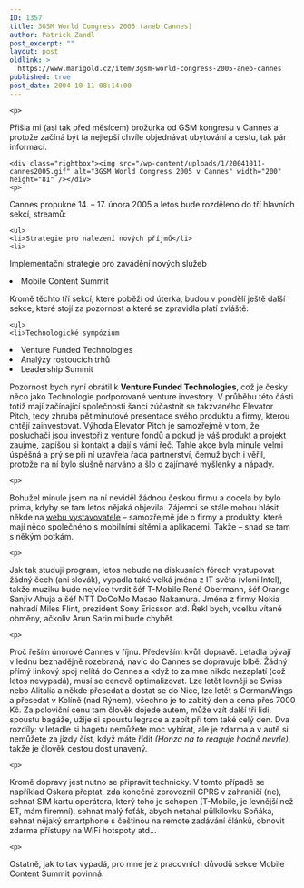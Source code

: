 ```yaml
---
ID: 1357
title: 3GSM World Congress 2005 (aneb Cannes)
author: Patrick Zandl
post_excerpt: ""
layout: post
oldlink: >
  https://www.marigold.cz/item/3gsm-world-congress-2005-aneb-cannes
published: true
post_date: 2004-10-11 08:14:00
---
```

	<p>
Přišla mi (asi tak před měsícem) brožurka od GSM kongresu v Cannes a protože začíná být ta nejlepší chvíle objednávat ubytování a cestu, tak pár informací.</p>

	<div class="rightbox"><img src="/wp-content/uploads/1/20041011-cannes2005.gif" alt="3GSM World Congress 2005 v Cannes" width="200" height="81" /></div>
	<p>
Cannes propukne 14. – 17. února 2005 a letos bude rozděleno do tří hlavních sekcí, streamů:</p>

	<ul>
	<li>Strategie pro nalezení nových příjmů</li>
	<li>
Implementační strategie pro zavádění nových služeb
</li>
	<li>
Mobile Content Summit
</li>
	</ul>
	<p>
Kromě těchto tří sekcí, které poběží od úterka, budou v pondělí ještě další sekce, které stojí za pozornost a které se zpravidla platí zvláště:</p>

	<ul>
	<li>Technologické sympózium
</li>
	<li>
Venture Funded Technologies
</li>
	<li>
Analýzy rostoucích trhů
</li>
	<li>
Leadership Summit
</li>
	</ul>
	<p>
Pozornost bych nyní obrátil k <b>Venture Funded Technologies</b>, což je česky něco jako Technologie podporované venture investory. V průběhu této části totiž mají začínající společnosti šanci zúčastnit se takzvaného Elevator Pitch, tedy zhruba pětiminutové presentace svého produktu a firmy, kterou chtějí zainvestovat. Výhoda Elevator Pitch je samozřejmě v tom, že posluchači jsou investoři z venture fondů a pokud je váš produkt a projekt zaujme, zapíšou si kontakt a dají s vámi řeč. Tahle akce byla minule velmi úspěšná a prý se při ní uzavřela řada partnerství, čemuž bych i věřil, protože na ní bylo slušně narváno a šlo o zajímavé myšlenky a nápady. </p>

	<p>
Bohužel minule jsem na ní neviděl žádnou českou firmu a docela by bylo prima, kdyby se tam letos nějaká objevila. Zájemci se stále mohou hlásit někde na <a href="http://www.3gsmworldcongress.com/">webu vystavovatele</a> – samozřejmě jde o firmy a produkty, které mají něco společného s mobilními sítěmi a aplikacemi. Takže – snad se tam s někým potkám. </p>

	<p>
Jak tak studuji program, letos nebude na diskusních fórech vystupovat žádný čech (ani slovák), vypadla také velká jména z IT světa (vloni Intel), takže muziku bude nejvíce tvrdit šéf T-Mobile René Obermann, šéf Orange Sanjiv Ahuja a šéf NTT DoCoMo Masao Nakamura. Jména z firmy Nokia nahradí Miles Flint, prezident Sony Ericsson atd. Řekl bych, vcelku vítané obměny, ačkoliv Arun Sarin mi bude chybět. </p>

	<p>
Proč řeším únorové Cannes v říjnu. Především kvůli dopravě. Letadla bývají v lednu beznadějně rozebraná, navíc do Cannes se dopravuje blbě. Žádný přímý linkový spoj nelítá do Cannes a když to za mne nikdo nezaplatí (což letos nevypadá), musí se cenově optimalizovat. Lze letět levněji se Swiss nebo Alitalia a někde přesedat a dostat se do Nice, lze letět s GermanWings a přesedat v Kolíně (nad Rýnem), všechno je to zabitý den a cena přes 7000 Kč. Za poloviční cenu tam člověk dojede autem, může vzít další tři lidi, spoustu bagáže, užije si spoustu legrace a zabít při tom také celý den. Dva rozdíly: v letadle si bagetu nemůžete moc vybírat, ale je zdarma a v autě si nemůžete za jízdy číst, když máte řídit <i>(Honza na to reaguje hodně nevrle)</i>, takže je člověk cestou dost unavený.</p>

	<p>
Kromě dopravy jest nutno se připravit technicky. V tomto případě se například Oskara přeptat, zda konečně zprovoznil GPRS v zahraničí (ne), sehnat SIM kartu operátora, který toho je schopen (T-Mobile, je levnější než ET, mám firemní), sehnat malý foťák, abych netahal půlkilovku Soňáka, sehnat nějaký smartphone s češtinou na remote zadávání článků, obnovit zdarma přístupy na WiFi hotspoty atd… </p>

	<p>
Ostatně, jak to tak vypadá, pro mne je z pracovních důvodů sekce Mobile Content Summit povinná.
</p>
